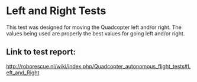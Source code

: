 Left and Right Tests
====================

This test was designed for moving the Quadcopter left and/or right.
The values being used are properly the best values for going left and/or right.

Link to test report:
--------------------
http://roborescue.nl/wiki/index.php/Quadcopter_autonomous_flight_tests#Left_and_Right